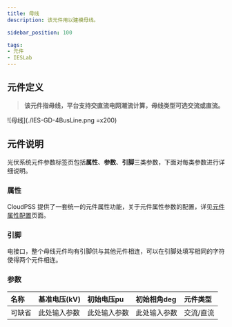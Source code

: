 ```yaml
---
title: 母线
description: 该元件用以建模母线。

sidebar_position: 100

tags: 
- 元件
- IESLab
---
```


## 元件定义

> **该元件指母线，平台支持交直流电网潮流计算，母线类型可选交流或直流。**

![母线](./IES-GD-4BusLine.png =x200)

## 元件说明

光伏系统元件参数标签页包括**属性**、**参数**、**引脚**三类参数，下面对每类参数进行详细说明。

### 属性

CloudPSS 提供了一套统一的元件属性功能，关于元件属性参数的配置，详见[元件属性配置](/docs/docs/software/xstudio/simstudio/basic/moduleEncapsulation/index.md)页面。

### 引脚
电接口，整个母线元件均有引脚供与其他元件相连，可以在引脚处填写相同的字符使得两个元件相连。

### 参数
| 名称 | 基准电压(kV) |  初始电压pu  |  初始相角deg  | 元件类型 |
| :--- | :--- | :--- | :--- | :--- |
| 可缺省 | 此处输入参数 | 此处输入参数 | 此处输入参数 | 交流/直流 |



